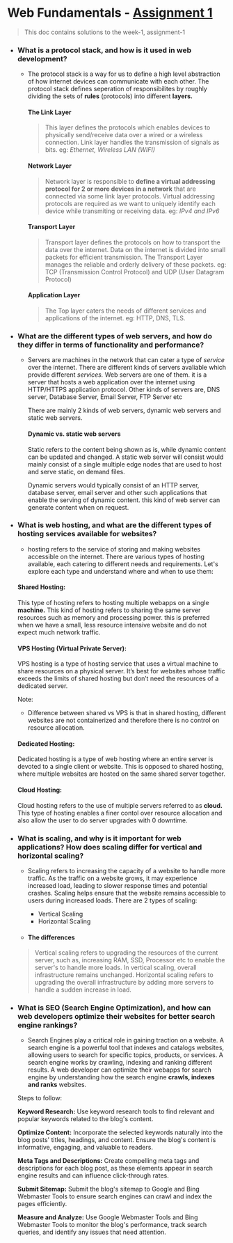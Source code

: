 # Web Fundamentals - [Assignment 1](https://apps.pesto.tech/developer/classroom/2ed0d3dc-1027-41e4-8cd9-58e247dde075/topic/61ca4575-5b4b-4cba-9e24-91be6cb4912e/assignments/frontend/2)

> This doc contains solutions to the week-1, assignment-1

- ### What is a protocol stack, and how is it used in web development?
  * The protocol stack is a way for us to  define a high level abstraction of how internet devices can communicate with each other. The protocol stack defines seperation of responsibilites by roughly dividing the sets of __rules__ (protocols) into different __layers.__
  
    #### The Link Layer
    > This layer defines the protocols which enables devices to physically send/receive data over a wired or a wireless connection. Link layer handles the transmission of signals as bits. eg: _Ethernet, Wireless LAN (WIFI)_

    #### Network Layer
    > Network layer is responsible to __define a virtual addressing protocol for 2 or more devices in a network__ that are connected via some link layer protocols. Virtual addressing protocols are required as we want to uniquely identify each device while transmiting or receiving data. eg: _IPv4 and IPv6_

    #### Transport Layer
    > Transport layer defines the protocols on how to transport the data over the internet. Data on the internet is divided into small packets for efficient transmission. The Transport Layer manages the reliable and orderly delivery of these packets. eg: TCP (Transmission Control Protocol) and UDP (User Datagram Protocol)

    #### Application Layer
    > The Top layer caters the needs of different services and applications of the internet. eg: HTTP, DNS, TLS.

- ### What are the different types of web servers, and how do they differ in terms of functionality and performance?
  * Servers are machines in the network that can cater a type of _service_ over the internet. There are different kinds of servers avaliable which provide different _services._ Web servers are one of them. it is a server that hosts a web application over the internet using HTTP/HTTPS application protocol. Other kinds of servers are, DNS server, Database Server, Email Server, FTP Server etc

    There are mainly 2 kinds of web servers, dynamic web servers and static web servers.

    #### Dynamic vs. static web servers

    Static refers to the content being shown as is, while dynamic content can be updated and changed. A static web server will consist would mainly consist of a single multiple edge nodes that are used to host and serve static, on demand files.

    Dynamic servers would typically consist of an HTTP server, database server, email server and other such applications that enable the serving of dynamic content. this kind of web server can generate content when on request.

- ### What is web hosting, and what are the different types of hosting services available for websites?
  * hosting refers to the service of storing and making websites accessible on the internet. There are various types of hosting available, each catering to different needs and requirements. Let's explore each type and understand where and when to use them:
  
  #### Shared Hosting:

    This type of hosting refers to hosting multiple webapps on a single __machine.__ This kind of hosting refers to sharing the same server resources such as memory and processing power. this is preferred when we have a small, less resource intensive website and do not expect much network traffic.

  #### VPS Hosting (Virtual Private Server):

    VPS hosting is a type of hosting service that uses a virtual machine to share resources on a physical server. It’s best for websites whose traffic exceeds the limits of shared hosting but don’t need the resources of a dedicated server.

    Note: 
    - Difference between shared vs VPS is that in shared hosting, different websites are not containerized and therefore there is no control on resource allocation. 

  #### Dedicated Hosting:

    Dedicated hosting is a type of web hosting where an entire server is devoted to a single client or website. This is opposed to shared hosting, where multiple websites are hosted on the same shared server together.

  #### Cloud Hosting:

    Cloud hosting refers to the use of multiple servers referred to as __cloud.__ This type of hosting enables a finer contol over resource allocation and also allow the user to do server upgrades with 0 downtime.


- ### What is scaling, and why is it important for web applications? How does scaling differ for vertical and horizontal scaling?
  * Scaling refers to increasing the capacity of a website to handle more traffic. As the traffic on a website grows, it may experience increased load, leading to slower response times and potential crashes. Scaling helps ensure that the website remains accessible to users during increased loads.
  There are 2 types of scaling: 
    - Vertical Scaling
    - Horizontal Scaling

  * #### The differences
  > Vertical scaling refers to upgrading the resources of the current server, such as, increasing RAM, SSD, Processor etc to enable the server's to handle more loads. In vertical scaling, overall infrastructure remains unchanged.
  > Horizontal scaling refers to upgrading the overall infrastructure by adding more servers to handle a sudden increase in load.

- ### What is SEO (Search Engine Optimization), and how can web developers optimize their websites for better search engine rankings?
  * Search Engines play a critical role in gaining traction on a website. A search engine is a powerful tool that indexes and catalogs websites, allowing users to search for specific topics, products, or services. A search engine works by crawling, indexing and ranking different results.
  A web developer can optimize their webapps for search engine by understanding how the search engine __crawls, indexes and ranks__ websites.

  Steps to follow:

  __Keyword Research:__ Use keyword research tools to find relevant and popular keywords related to the blog's content.

  __Optimize Content:__ Incorporate the selected keywords naturally into the blog posts' titles, headings, and content. Ensure the blog's content is informative, engaging, and valuable to readers.

  __Meta Tags and Descriptions:__ Create compelling meta tags and descriptions for each blog post, as these elements appear in search engine results and can influence click-through rates.

  __Submit Sitemap:__ Submit the blog's sitemap to Google and Bing Webmaster Tools to ensure search engines can crawl and index the pages efficiently.

  __Measure and Analyze:__ Use Google Webmaster Tools and Bing Webmaster Tools to monitor the blog's performance, track search queries, and identify any issues that need attention.